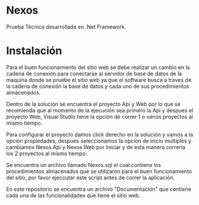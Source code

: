 # Nexos
Prueba Técnica desarrollada en .Net Framework.

# Instalación

Para el buen funcionamiento del sitio web se debe realizar un cambio en la cadena de conexión para conectarse al servidor de base de datos de la maquina donde se pruebe el sitio web ya que el software busca a traves de la cadena de conexión la base de datos y cada uno de sus procedimientos almacenados.

Dentro de la solución se encuentra el proyecto Api y Web por lo que se recomienda que al momento de la ejecución sea primero la Api y despues el proyecto Web, Visual Studio tiene la opción de correr 1 o varios proyectos al mismo tiempo.

Para configurar el proyecto  damos click derecho en la solución y vamos a la opción propiedades, despues
seleccionamos la opcion de inicio multiples y cambiamos Nexos.Api y Nexos.Web por Iniciar
y de esta manera correría los 2 proyectos al mismo tiempo.

Se encuentra un archivo llamado Nexos.sql el cual contiene los procedimientos almacenados que se utilizaron para el buen funcionamiento del sitio, por favor ejeccutar este script antes de correr la aplicación.

En este repositorio se encuentra un archivo "Documentación" que contiene cada una de las funcionalidades que tiene el sitio web.

